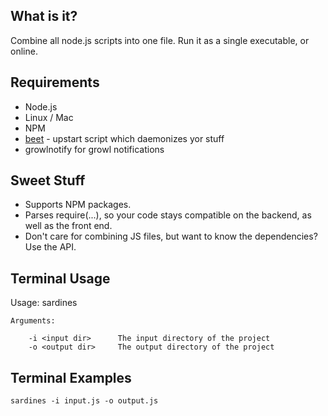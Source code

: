## What is it?

Combine all node.js scripts into one file. Run it as a single executable, or online.


## Requirements


- Node.js 
- Linux / Mac
- NPM
- [beet](https://github.com/spiceapps/beet) - upstart script which daemonizes yor stuff
- growlnotify for growl notifications


## Sweet Stuff

- Supports NPM packages.
- Parses require(...), so your code stays compatible on the backend, as well as the front end.
- Don't care for combining JS files, but want to know the dependencies? Use the API.


## Terminal Usage


Usage: sardines <cmd>

	Arguments:

		-i <input dir>		The input directory of the project
		-o <output dir>	    The output directory of the project


## Terminal Examples

	sardines -i input.js -o output.js
   
